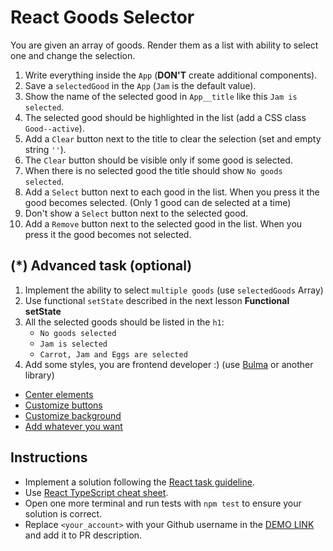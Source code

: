# React Goods Selector
You are given an array of goods. Render them as a list with ability to select one and change the selection.

1. Write everything inside the `App` (**DON'T** create additional components).
1. Save a `selectedGood` in the `App` (`Jam` is the default value).
1. Show the name of the selected good in `App__title` like this `Jam is selected`.
1. The selected good should be highlighted in the list (add a CSS class `Good--active`).
1. Add a `Clear` button next to the title to clear the selection (set and empty string `''`).
1. The `Clear` button should be visible only if some good is selected.
1. When there is no selected good the title should show `No goods selected`.
1. Add a `Select` button next to each good in the list. When you press it the good becomes selected. (Only 1 good can de selected at a time)
1. Don't show a `Select` button next to the selected good.
1. Add a `Remove` button next to the selected good in the list. When you press it the good becomes not selected.

## (*) Advanced task (optional)

1. Implement the ability to select `multiple goods` (use `selectedGoods` Array)
2. Use functional `setState` described in the next lesson **Functional setState**
3. All the selected goods should be listed in the `h1`:
    - `No goods selected`
    - `Jam is selected`
    - `Carrot, Jam and Eggs are selected`
4. Add some styles, you are frontend developer :) (use [Bulma](https://bulma.io) or another library)
 - [Center elements](https://bulma.io/documentation/layout/level/)
 - [Customize buttons](https://bulma.io/documentation/elements/button/)
 - [Customize background](https://bulma.io/documentation/overview/colors/)
 - [Add whatever you want](https://bulma.io/documentation/)

## Instructions
- Implement a solution following the [React task guideline](https://github.com/mate-academy/react_task-guideline#react-tasks-guideline).
- Use [React TypeScript cheat sheet](https://mate-academy.github.io/fe-program/js/extra/react-typescript).
- Open one more terminal and run tests with `npm test` to ensure your solution is correct.
- Replace `<your_account>` with your Github username in the [DEMO LINK](https://serhii-vorona.github.io/react_goods-selector/) and add it to PR description.
